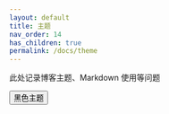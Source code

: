 ```yaml
---
layout: default
title: 主题
nav_order: 14
has_children: true
permalink: /docs/theme
---
```




此处记录博客主题、Markdown 使用等问题



<button class="btn js-toggle-dark-mode">黑色主题</button>

<script type="text/javascript" src="{{ "/assets/js/dark-mode-preview.js" | absolute_url }}"></script>
